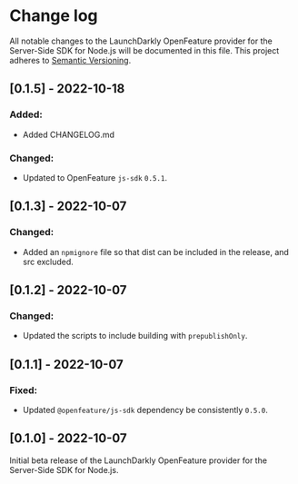 # Change log

All notable changes to the LaunchDarkly OpenFeature provider for the Server-Side SDK for Node.js will be documented in this file. This project adheres to [Semantic Versioning](http://semver.org).

## [0.1.5] - 2022-10-18
### Added:
- Added CHANGELOG.md

### Changed:
- Updated to OpenFeature `js-sdk` `0.5.1`.

## [0.1.3] - 2022-10-07
### Changed:
- Added an `npmignore` file so that dist can be included in the release, and src excluded.

## [0.1.2] - 2022-10-07
### Changed:
- Updated the scripts to include building with `prepublishOnly`.

## [0.1.1] - 2022-10-07
### Fixed:
- Updated `@openfeature/js-sdk` dependency be consistently `0.5.0`.

## [0.1.0] - 2022-10-07
Initial beta release of the LaunchDarkly OpenFeature provider for the Server-Side SDK for Node.js.
